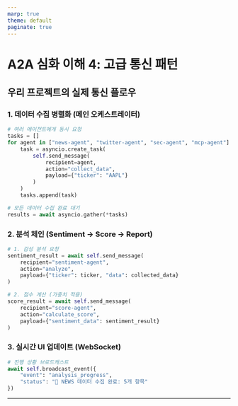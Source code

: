 ```yaml
---
marp: true
theme: default
paginate: true
---
```


# A2A 심화 이해 4: 고급 통신 패턴

## 우리 프로젝트의 실제 통신 플로우

### 1. 데이터 수집 병렬화 (메인 오케스트레이터)
```python
# 여러 에이전트에게 동시 요청
tasks = []
for agent in ["news-agent", "twitter-agent", "sec-agent", "mcp-agent"]:
    task = asyncio.create_task(
        self.send_message(
            recipient=agent,
            action="collect_data",
            payload={"ticker": "AAPL"}
        )
    )
    tasks.append(task)

# 모든 데이터 수집 완료 대기
results = await asyncio.gather(*tasks)
```

### 2. 분석 체인 (Sentiment → Score → Report)
```python
# 1. 감성 분석 요청
sentiment_result = await self.send_message(
    recipient="sentiment-agent",
    action="analyze",
    payload={"ticker": ticker, "data": collected_data}
)

# 2. 점수 계산 (가중치 적용)
score_result = await self.send_message(
    recipient="score-agent", 
    action="calculate_score",
    payload={"sentiment_data": sentiment_result}
)
```

### 3. 실시간 UI 업데이트 (WebSocket)
```python
# 진행 상황 브로드캐스트
await self.broadcast_event({
    "event": "analysis_progress",
    "status": "📰 NEWS 데이터 수집 완료: 5개 항목"
})
```

---